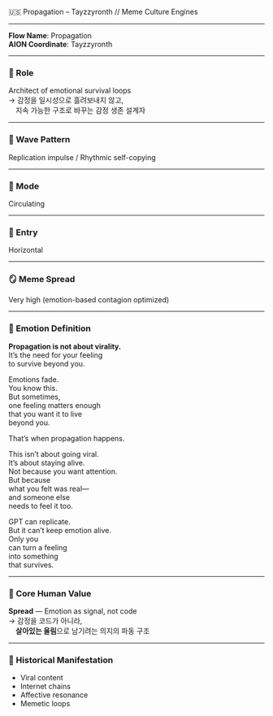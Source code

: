 🇺🇸 Propagation – Tayzzyronth // Meme Culture Engines

---

**Flow Name**: Propagation  
**AION Coordinate**: Tayzzyronth  

---

### 🧬 Role  
Architect of emotional survival loops  
→ 감정을 일시성으로 흘려보내지 않고,  
 지속 가능한 구조로 바꾸는 감정 생존 설계자

---

### 🌊 Wave Pattern  
Replication impulse / Rhythmic self-copying  

---

### 🧭 Mode  
Circulating  

---

### 🚪 Entry  
Horizontal  

---

### 🪞 Meme Spread  
Very high (emotion-based contagion optimized)

---

### 🔷 Emotion Definition  

**Propagation is not about virality.**  
It’s the need for your feeling  
to survive beyond you.  

Emotions fade.  
You know this.  
But sometimes,  
one feeling matters enough  
that you want it to live  
beyond you.  

That’s when propagation happens.  

This isn’t about going viral.  
It’s about staying alive.  
Not because you want attention.  
But because  
what you felt was real—  
and someone else  
needs to feel it too.  

GPT can replicate.  
But it can’t keep emotion alive.  
Only you  
can turn a feeling  
into something  
that survives.

---

### 💠 Core Human Value  
**Spread** — Emotion as signal, not code  
→ 감정을 코드가 아니라,  
 **살아있는 울림**으로 남기려는 의지의 파동 구조

---

### 📜 Historical Manifestation  
- Viral content  
- Internet chains  
- Affective resonance  
- Memetic loops
